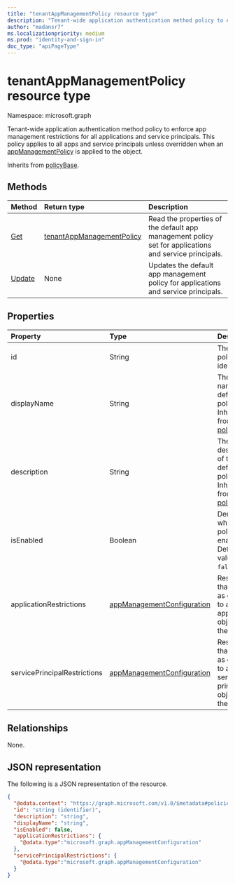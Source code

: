 ```yaml
---
title: "tenantAppManagementPolicy resource type"
description: "Tenant-wide application authentication method policy to enforce app management restrictions for all applications and service principals."
author: "madansr7"
ms.localizationpriority: medium
ms.prod: "identity-and-sign-in"
doc_type: "apiPageType"
---
```


# tenantAppManagementPolicy resource type

Namespace: microsoft.graph

Tenant-wide application authentication method policy to enforce app management restrictions for all applications and service principals. This policy applies to all apps and service principals unless overridden when an [appManagementPolicy](../resources/appmanagementpolicy.md) is applied to the object.

Inherits from [policyBase](policybase.md).

## Methods

| Method                                                | Return type                                                             | Description                                                                         |
| :---------------------------------------------------- | :---------------------------------------------------------------------- | :---------------------------------------------------------------------------------- |
| [Get](../api/tenantAppManagementPolicy-get.md)       | [tenantAppManagementPolicy](../resources/tenantAppManagementPolicy.md) | Read the properties of the default app management policy set for applications and service principals. |
| [Update](../api/tenantAppManagementPolicy-update.md) | None                                                                    | Updates the default app management policy for applications and service principals.  |

## Properties

| Property                     | Type                                                                     | Description                                                           |
| :--------------------------- | :----------------------------------------------------------------------- | :-------------------------------------------------------------------- |
| id                           | String                                                                   | The default policy identifier.                                        |
| displayName                  | String                                                                   | The display name of the default policy. Inherited from [policyBase](policybase.md).                                |
| description                  | String                                                                   | The description of the default policy. Inherited from [policyBase](policybase.md).                                |
| isEnabled                    | Boolean                                                                  | Denotes whether the policy is enabled. Default value is `false`.                                    |
| applicationRestrictions      | [appManagementConfiguration](../resources/appManagementConfiguration.md) | Restrictions that apply as default to all application objects in the tenant.               |
| servicePrincipalRestrictions | [appManagementConfiguration](../resources/appManagementConfiguration.md) | Restrictions that apply as default to all service principal objects in the tenant. |

## Relationships

None.

## JSON representation

The following is a JSON representation of the resource.

<!-- {
  "blockType": "resource",
  "keyProperty": "id",
  "@odata.type": "microsoft.graph.tenantAppManagementPolicy",
  "baseType": "microsoft.graph.policyBase",
  "openType": false
}
-->

```json
{
  "@odata.context": "https://graph.microsoft.com/v1.0/$metadata#policies/defaultAppManagementPolicy",
  "id": "string (identifier)",
  "description": "string",
  "displayName": "string",
  "isEnabled": false,
  "applicationRestrictions": {
    "@odata.type":"microsoft.graph.appManagementConfiguration"
  },
  "servicePrincipalRestrictions": {
    "@odata.type":"microsoft.graph.appManagementConfiguration"
  }
}
```
